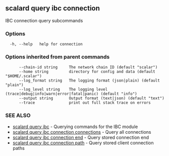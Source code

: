 ## scalard query ibc connection

IBC connection query subcommands

### Options

```
  -h, --help   help for connection
```

### Options inherited from parent commands

```
      --chain-id string     The network chain ID (default "scalar")
      --home string         directory for config and data (default "$HOME/.scalar")
      --log_format string   The logging format (json|plain) (default "plain")
      --log_level string    The logging level (trace|debug|info|warn|error|fatal|panic) (default "info")
      --output string       Output format (text|json) (default "text")
      --trace               print out full stack trace on errors
```

### SEE ALSO

- [scalard query ibc](scalard_query_ibc.md) - Querying commands for the IBC module
- [scalard query ibc connection connections](scalard_query_ibc_connection_connections.md) - Query all connections
- [scalard query ibc connection end](scalard_query_ibc_connection_end.md) - Query stored connection end
- [scalard query ibc connection path](scalard_query_ibc_connection_path.md) - Query stored client connection paths
